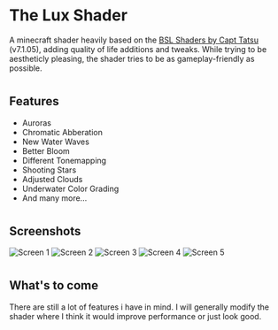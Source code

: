 # The Lux Shader

A minecraft shader heavily based on the [BSL Shaders by Capt Tatsu](https://bitslablab.com "Takes you to the BSL Website") (v7.1.05), adding quality of life additions and tweaks. While trying to be aestheticly pleasing, the shader tries to be as gameplay-friendly as possible.

#

## Features
* Auroras
* Chromatic Abberation
* New Water Waves
* Better Bloom
* Different Tonemapping
* Shooting Stars
* Adjusted Clouds
* Underwater Color Grading
* And many more...

#

## Screenshots
![Screen 1](screenshots/1.png)
![Screen 2](screenshots/2.png)
![Screen 3](screenshots/3.png)
![Screen 4](screenshots/4.png)
![Screen 5](screenshots/5.png)

#

## What's to come
There are still a lot of features i have in mind. I will generally modify the shader where I think it would improve performance or just look good.

#
